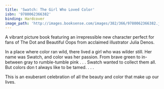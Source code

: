 ```yaml
---
title: 'Swatch: The Girl Who Loved Color'
isbn: '9780062366382'
binding: Hardcover
image_path: 'http://images.booksense.com/images/382/366/9780062366382.jpg'
---
```



A vibrant picture book featuring an irrepressible new character perfect for fans of The Dot and Beautiful Oops from acclaimed illustrator Julia Denos.

In a place where color ran wild, there lived a girl who was wilder still. Her name was Swatch, and color was her passion. From brave green to in-between gray to rumble-tumble pink . . . Swatch wanted to collect them all. But colors don t always like to be tamed. . . .

This is an exuberant celebration of all the beauty and color that make up our lives.